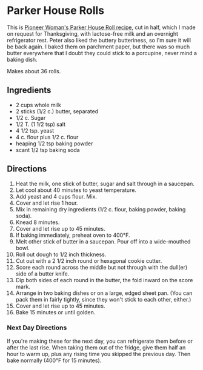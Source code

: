 # Parker House Rolls

This is [Pioneer Woman's Parker House Roll recipe](http://thepioneerwoman.com/cooking/parker-house-rolls/), cut in half, which I made on request for Thanksgiving, with lactose-free milk and an overnight refrigerator rest.  Peter also liked the buttery butteriness, so I'm sure it will be back again.  I baked them on parchment paper, but there was so much butter everywhere that I doubt they could stick to a porcupine, never mind a baking dish.

Makes about 36 rolls.

## Ingredients

* 2 cups whole milk
* 2 sticks (1/2 c.) butter, separated
* 1/2 c. Sugar
* 1/2 T. (1 1/2 tsp) salt
* 4 1/2 tsp. yeast
* 4 c. flour plus 1/2 c. flour
* heaping 1/2 tsp baking powder
* scant 1/2 tsp baking soda

## Directions

1. Heat the milk, one stick of butter, sugar and salt through in a saucepan.
2. Let cool about 40 minutes to yeast temperature.
3. Add yeast and 4 cups flour.  Mix.
4. Cover and let rise 1 hour.
5. Mix in remaining dry ingredients (1/2 c. flour, baking powder, baking soda).
6. Knead 8 minutes.
7. Cover and let rise up to 45 minutes.
8. If baking immediately, preheat oven to 400°F.
9. Melt other stick of butter in a saucepan.  Pour off into a wide-mouthed bowl.
10. Roll out dough to 1/2 inch thickness.
11. Cut out with a 2 1/2 inch round or hexagonal cookie cutter.
12. Score each round across the middle but not through with the dull(er) side of a butter knife.
13. Dip both sides of each round in the butter, the fold inward on the score mark.
14. Arrange in two baking dishes or on a large, edged sheet pan.  (You can pack them in fairly tightly, since they won't stick to each other, either.)
15. Cover and let rise up to 45 minutes.
16. Bake 15 minutes or until golden.

### Next Day Directions

If you're making these for the next day, you can refrigerate them before or after the last rise.
When taking them out of the fridge, give them half an hour to warm up, plus any rising time you skipped the previous day.
Then bake normally (400°F for 15 minutes). 
